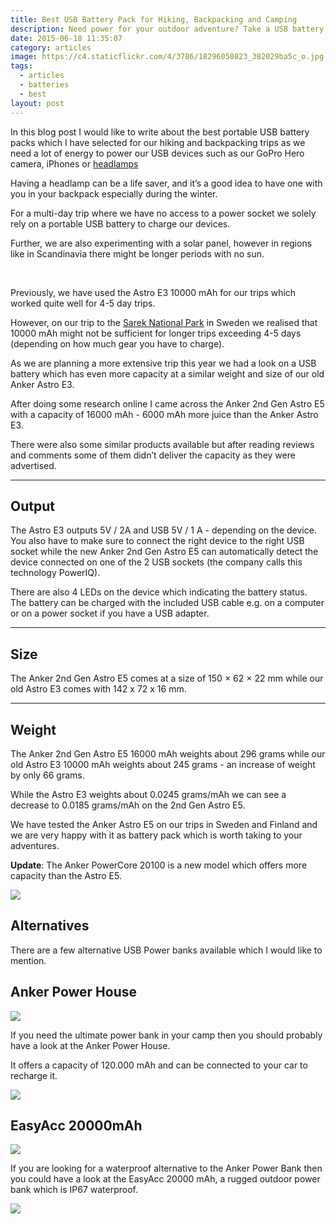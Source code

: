 ```yaml
---
title: Best USB Battery Pack for Hiking, Backpacking and Camping
description: Need power for your outdoor adventure? Take a USB battery with you.
date: 2015-06-18 11:35:07
category: articles
image: https://c4.staticflickr.com/4/3786/18296050823_382029ba5c_o.jpg
tags:
  - articles
  - batteries
  - best
layout: post
---
```


<div class="container-fluid">
<div class="row">
<div class="col-md-9" style="padding-left: 0 !important;">
<p>
In this blog post I would like to write about the best portable USB battery packs which I have selected for our hiking and backpacking trips as we need a lot of energy to power our USB devices such as our GoPro Hero camera, iPhones or <a href="http://www.hikeventures.com/best-headlamps/">headlamps</a>
</p>
<p>
Having a headlamp can be a life saver, and it’s a good idea to have one with you in your backpack especially during the winter.
</p>
</div>
<div class="col-md-3">
<script type="text/javascript" src="//www.avantlink.com/link.php?ml=220479&amp;p=125311&amp;pw=150351&amp;open=_blank"></script>
</div>
</div>
</div>

For a multi-day trip where we have no access to a power socket we solely rely on a portable USB battery to charge our devices.

Further, we are also experimenting with a solar panel, however in regions like in Scandinavia there might be longer periods with no sun.

<amp-img src="https://c4.staticflickr.com/4/3786/18296050823_382029ba5c_o.jpg" width="992" height="744" alt="Best Portable USB Battery for Hiking and Backpacking" layout="responsive"></amp-img>
<br>
<!--more-->

Previously, we have used the Astro E3 10000 mAh for our trips which worked quite well for 4-5 day trips.

However, on our trip to the [Sarek National Park](http://www.hikeventures.com/hiking-and-packrafting-in-sarek-day-1/) in Sweden we realised that 10000 mAh might not be sufficient for longer trips exceeding 4-5 days (depending on how much gear you have to charge).

As we are planning a more extensive trip this year we had a look on a USB battery which has even more capacity at a similar weight and size of our old Anker Astro E3.

After doing some research online I came across the Anker 2nd Gen Astro E5 with a capacity of 16000 mAh - 6000 mAh more juice than the Anker Astro E3.

There were also some similar products available but after reading reviews and comments some of them didn’t deliver the capacity as they were advertised.

<hr>

## Output

The Astro E3 outputs 5V / 2A and USB 5V / 1 A - depending on the device. You also have to make sure to connect the right device to the right USB socket while the new Anker 2nd Gen Astro E5 can automatically detect the device connected on one of the 2 USB sockets (the company calls this technology PowerIQ).

There are also 4 LEDs on the device which indicating the battery status. The battery can be charged with the included USB cable e.g. on a computer or on a power socket if you have a USB adapter.

<hr>

## Size

The Anker 2nd Gen Astro E5 comes at a size of 150 × 62 × 22 mm while our old Astro E3 comes with 142 x 72 x 16 mm.

<hr>

## Weight

The Anker 2nd Gen Astro E5 16000 mAh weights about 296 grams while our old Astro E3 10000 mAh weights about 245 grams - an increase of weight by only 66 grams.

While the Astro E3 weights about 0.0245 grams/mAh we can see a decrease to  0.0185 grams/mAh on the 2nd Gen Astro E5.

We have tested the Anker Astro E5 on our trips in Sweden and Finland and we are very happy with it as battery pack which is worth taking to your adventures.

**Update**: The Anker PowerCore 20100 is a new model which offers more capacity than the Astro E5.

<a href="http://amzn.to/2smA5ZN" target="_blank" rel="nofollow"><img src="http://www.hikeventures.com/buy.gif"></a>

## Alternatives

There are a few alternative USB Power banks available which I would like to mention.

## Anker Power House

<a rel="nofollow" target="_blank"  href="https://www.amazon.com/gp/product/B0196GQAKM/ref=as_li_tl?ie=UTF8&camp=1789&creative=9325&creativeASIN=B0196GQAKM&linkCode=as2&tag=hikeve-20&linkId=6a7dbd3c1c182ae6d69ddb2487f53a53"><img border="0" src="//ws-na.amazon-adsystem.com/widgets/q?_encoding=UTF8&MarketPlace=US&ASIN=B0196GQAKM&ServiceVersion=20070822&ID=AsinImage&WS=1&Format=_SL250_&tag=hikeve-20" ></a><img src="//ir-na.amazon-adsystem.com/e/ir?t=hikeve-20&l=am2&o=1&a=B0196GQAKM" width="1" height="1" border="0" alt="" style="border:none !important; margin:0px !important;" />

If you need the ultimate power bank in your camp then you should probably have a look at the Anker Power House.

It offers a capacity of 120.000 mAh and can be connected to your car to recharge it.

<a href="http://amzn.to/2s5mAgz" target="_blank" rel="nofollow"><img src="http://www.hikeventures.com/buy.gif"></a>

## EasyAcc 20000mAh

<a rel="nofollow" target="_blank"  href="https://www.amazon.com/gp/product/B01B73I5ZU/ref=as_li_tl?ie=UTF8&camp=1789&creative=9325&creativeASIN=B01B73I5ZU&linkCode=as2&tag=hikeve-20&linkId=4c1b22c79518e5265ebdca13e1c2051b"><img border="0" src="//ws-na.amazon-adsystem.com/widgets/q?_encoding=UTF8&MarketPlace=US&ASIN=B01B73I5ZU&ServiceVersion=20070822&ID=AsinImage&WS=1&Format=_SL250_&tag=hikeve-20" ></a><img src="//ir-na.amazon-adsystem.com/e/ir?t=hikeve-20&l=am2&o=1&a=B01B73I5ZU" width="1" height="1" border="0" alt="" style="border:none !important; margin:0px !important;" />

If you are looking for a waterproof alternative to the Anker Power Bank then you could have a look at the EasyAcc 20000 mAh, a rugged outdoor power bank which is IP67 waterproof.

<a href="http://amzn.to/2s5dakZ" target="_blank" rel="nofollow"><img src="http://www.hikeventures.com/buy.gif"></a>
